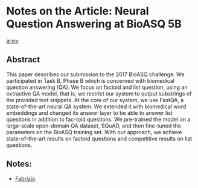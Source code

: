 
# Notes on the Article: Neural Question Answering at BioASQ 5B

[arxiv](http://arxiv.org/abs/1706.08568)

## Abstract 

This paper describes our submission to the 2017 BioASQ challenge. We participated in Task B, Phase B which is concerned with biomedical question answering (QA). We focus on factoid and list question, using an extractive QA model, that is, we restrict our system to output substrings of the provided text snippets. At the core of our system, we use FastQA, a state-of-the-art neural QA system. We extended it with biomedical word embeddings and changed its answer layer to be able to answer list questions in addition to fac-toid questions. We pre-trained the model on a large-scale open-domain QA dataset, SQuAD, and then fine-tuned the parameters on the BioASQ training set. With our approach, we achieve state-of-the-art results on factoid questions and competitive results on list questions.

## Notes:

- [Fabrizio](notes/neural_qa_bioasq/fabrizio.md)
